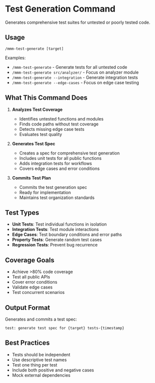 # Test Generation Command

Generates comprehensive test suites for untested or poorly tested code.

## Usage

```
/mmm-test-generate [target]
```

Examples:
- `/mmm-test-generate` - Generate tests for all untested code
- `/mmm-test-generate src/analyzer/` - Focus on analyzer module
- `/mmm-test-generate --integration` - Generate integration tests
- `/mmm-test-generate --edge-cases` - Focus on edge case testing

## What This Command Does

1. **Analyzes Test Coverage**
   - Identifies untested functions and modules
   - Finds code paths without test coverage
   - Detects missing edge case tests
   - Evaluates test quality

2. **Generates Test Spec**
   - Creates a spec for comprehensive test generation
   - Includes unit tests for all public functions
   - Adds integration tests for workflows
   - Covers edge cases and error conditions

3. **Commits Test Plan**
   - Commits the test generation spec
   - Ready for implementation
   - Maintains test organization standards

## Test Types

- **Unit Tests**: Test individual functions in isolation
- **Integration Tests**: Test module interactions
- **Edge Cases**: Test boundary conditions and error paths
- **Property Tests**: Generate random test cases
- **Regression Tests**: Prevent bug recurrence

## Coverage Goals

- Achieve >80% code coverage
- Test all public APIs
- Cover error conditions
- Validate edge cases
- Test concurrent scenarios

## Output Format

Generates and commits a test spec:

```
test: generate test spec for {target} tests-{timestamp}
```

## Best Practices

- Tests should be independent
- Use descriptive test names
- Test one thing per test
- Include both positive and negative cases
- Mock external dependencies